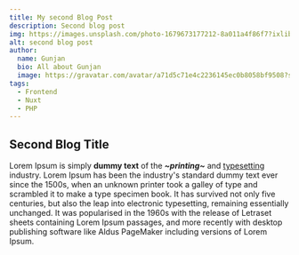 ```yaml
---
title: My second Blog Post
description: Second blog post
img: https://images.unsplash.com/photo-1679673177212-8a011a4f86f7?ixlib=rb-4.0.3&ixid=MnwxMjA3fDB8MHxwaG90by1wYWdlfHx8fGVufDB8fHx8&auto=format&fit=crop&w=100&q=80
alt: second blog post
author:
  name: Gunjan
  bio: All about Gunjan
  image: https://gravatar.com/avatar/a71d5c71e4c2236145ec0b8058bf9508?s=64
tags:
  - Frontend
  - Nuxt
  - PHP
---
```

## Second Blog Title
Lorem Ipsum is simply **dummy text** of the _**~printing~**_ and [typesetting](http://test) industry. Lorem Ipsum has been the industry's standard dummy text ever since the 1500s, when an unknown printer took a galley of type and scrambled it to make a type specimen book. It has survived not only five centuries, but also the leap into electronic typesetting, remaining essentially unchanged. It was popularised in the 1960s with the release of Letraset sheets containing Lorem Ipsum passages, and more recently with desktop publishing software like Aldus PageMaker including versions of Lorem Ipsum.
